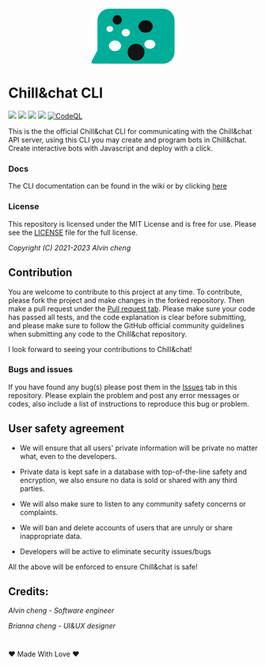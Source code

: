 <p align="center"how><img src="https://github.com/Chillandchat/.github/blob/main/logo.svg" style="width:12em;"/></p>

# Chill&chat CLI

![](https://img.shields.io/github/repo-size/chillandchat/cli) ![](https://img.shields.io/github/v/release/chillandchat/cli) ![](https://img.shields.io/github/issues-pr-closed/chillandchat/cli) ![](https://img.shields.io/github/issues-pr-raw/chillandchat/cli) [![CodeQL](https://github.com/Chillandchat/cli/actions/workflows/codeql-analysis.yml/badge.svg)](https://github.com/Chillandchat/cli/actions/workflows/codeql-analysis.yml)

This is the the official Chill&chat CLI for communicating with the Chill&chat API server, using this CLI you may create and program bots in Chill&chat. Create interactive bots with Javascript and deploy with a click.

### Docs

The CLI documentation can be found in the wiki or by clicking [here](https://github.com/Chillandchat/cli/wiki)

### License

This repository is licensed under the MIT License and is free for use. Please see the [LICENSE](https://github.com/Chillandchat/cli/blob/master/LICENSE) file for the full license.

_Copyright (C) 2021-2023 Alvin cheng_

## Contribution

You are welcome to contribute to this project at any time. To contribute, please fork the project and make changes in the forked repository. Then make a pull request under the [Pull request tab](https://github.com/chilladnchat/cli/pulls). Please make sure your code has passed all tests, and the code explanation is clear before submitting, and please make sure to follow the GitHub official community guidelines when submitting any code to the Chill&chat repository.

I look forward to seeing your contributions to Chill&chat!

### Bugs and issues

If you have found any bug(s) please post them in the [Issues](https://github.com/chillandchat/cli/issues) tab in this repository. Please explain the problem and post any error messages or codes, also include a list of instructions to reproduce this bug or problem.

## User safety agreement

- We will ensure that all users' private information will be private no matter what, even to the developers.

- Private data is kept safe in a database with top-of-the-line safety and encryption, we also ensure no data is sold or shared with any third parties.

- We will also make sure to listen to any community safety concerns or complaints.

- We will ban and delete accounts of users that are unruly or share inappropriate data.

- Developers will be active to eliminate security issues/bugs

All the above will be enforced to ensure Chill&chat is safe!

## Credits:

_Alvin cheng - Software engineer_

_Brianna cheng - UI&UX designer_

#

❤️ Made With Love ❤️
